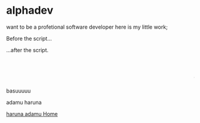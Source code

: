 # alphadev
want to be a profetional software developer 
here is my little work;
<DOCTYPE html>
<html>
<head> <title>my first web page</title>
 <link rel="stylesheet" href="style.css"> 
</head>
<body>
    <p>Before the script...</p>
    <script> alert( 'Hello, World!' ); </script>
<p>...after the script.</p>

<h1><marquee> Alpha Developers Bootcamp Gombe State. </marquee></h1>
basuuuuu
<p> adamu haruna </p>
<a href>haruna adamu </a>
<a href="">Home</a>
</body>
</html>

